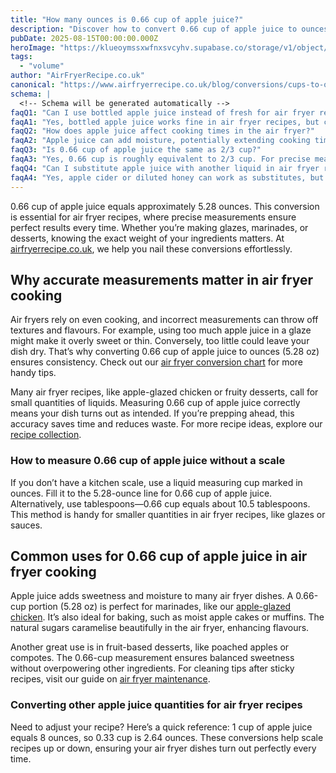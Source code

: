 ```yaml
---
title: "How many ounces is 0.66 cup of apple juice?"
description: "Discover how to convert 0.66 cup of apple juice to ounces with our easy guide—perfect for air fryer recipes and precise measurements."
pubDate: 2025-08-15T00:00:00.000Z
heroImage: "https://klueoymssxwfnxsvcyhv.supabase.co/storage/v1/object/public/Shmucket/how-many-ounces-is-0-66-cup-of-apple-juice.webp"
tags:
  - "volume"
author: "AirFryerRecipe.co.uk"
canonical: "https://www.airfryerrecipe.co.uk/blog/conversions/cups-to-ounces/how-many-ounces-is-0-66-cup-of-apple-juice"
schema: |
  <!-- Schema will be generated automatically -->
faqQ1: "Can I use bottled apple juice instead of fresh for air fryer recipes?"
faqA1: "Yes, bottled apple juice works fine in air fryer recipes, but check for added sugars or preservatives. Fresh juice offers a brighter flavour, but bottled is convenient and still delivers great results."
faqQ2: "How does apple juice affect cooking times in the air fryer?"
faqA2: "Apple juice can add moisture, potentially extending cooking times slightly. For glazes or marinades, apply them in the last few minutes to avoid burning. Always monitor your dish for the best results."
faqQ3: "Is 0.66 cup of apple juice the same as 2/3 cup?"
faqA3: "Yes, 0.66 cup is roughly equivalent to 2/3 cup. For precise measurements, especially in baking, using a scale to confirm 5.28 ounces ensures accuracy."
faqQ4: "Can I substitute apple juice with another liquid in air fryer recipes?"
faqA4: "Yes, apple cider or diluted honey can work as substitutes, but adjust sweetness levels. For savoury dishes, broth or water may be better. Always test small batches first."
---
```

<p>0.66 cup of apple juice equals approximately 5.28 ounces. This conversion is essential for air fryer recipes, where precise measurements ensure perfect results every time. Whether you’re making glazes, marinades, or desserts, knowing the exact weight of your ingredients matters. At <a href=https://www.airfryerrecipe.co.uk>airfryerrecipe.co.uk</a>, we help you nail these conversions effortlessly.</p>  

<h2>Why accurate measurements matter in air fryer cooking</h2>  
<p>Air fryers rely on even cooking, and incorrect measurements can throw off textures and flavours. For example, using too much apple juice in a glaze might make it overly sweet or thin. Conversely, too little could leave your dish dry. That’s why converting 0.66 cup of apple juice to ounces (5.28 oz) ensures consistency. Check out our <a href=https://www.airfryerrecipe.co.uk/air-fryer-conversion-chart>air fryer conversion chart</a> for more handy tips.</p>  

<p>Many air fryer recipes, like apple-glazed chicken or fruity desserts, call for small quantities of liquids. Measuring 0.66 cup of apple juice correctly means your dish turns out as intended. If you’re prepping ahead, this accuracy saves time and reduces waste. For more recipe ideas, explore our <a href=https://www.airfryerrecipe.co.uk/recipes>recipe collection</a>.</p>  

<h3>How to measure 0.66 cup of apple juice without a scale</h3>  
<p>If you don’t have a kitchen scale, use a liquid measuring cup marked in ounces. Fill it to the 5.28-ounce line for 0.66 cup of apple juice. Alternatively, use tablespoons—0.66 cup equals about 10.5 tablespoons. This method is handy for smaller quantities in air fryer recipes, like glazes or sauces.</p>  

<h2>Common uses for 0.66 cup of apple juice in air fryer cooking</h2>  
<p>Apple juice adds sweetness and moisture to many air fryer dishes. A 0.66-cup portion (5.28 oz) is perfect for marinades, like our <a href=https://www.airfryerrecipe.co.uk/recipe-category/chicken>apple-glazed chicken</a>. It’s also ideal for baking, such as moist apple cakes or muffins. The natural sugars caramelise beautifully in the air fryer, enhancing flavours.</p>  

<p>Another great use is in fruit-based desserts, like poached apples or compotes. The 0.66-cup measurement ensures balanced sweetness without overpowering other ingredients. For cleaning tips after sticky recipes, visit our guide on <a href=https://www.airfryerrecipe.co.uk/air-fryer-cleaner>air fryer maintenance</a>.</p>  

<h3>Converting other apple juice quantities for air fryer recipes</h3>  
<p>Need to adjust your recipe? Here’s a quick reference: 1 cup of apple juice equals 8 ounces, so 0.33 cup is 2.64 ounces. These conversions help scale recipes up or down, ensuring your air fryer dishes turn out perfectly every time.</p>
